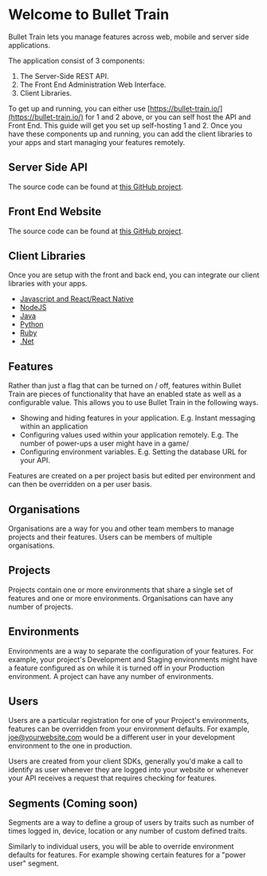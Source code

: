 # Welcome to Bullet Train

Bullet Train lets you manage features across web, mobile and server side applications.

The application consist of 3 components:

1. The Server-Side REST API.
2. The Front End Administration Web Interface.
3. Client Libraries.

To get up and running, you can either use [https://bullet-train.io/](https://bullet-train.io/) for 1 and 2 above, or you can self host the API and Front End. This guide will get you set up self-hosting 1 and 2. Once you have these components up and running, you can add the client libraries to your apps and start managing your features remotely. 

## Server Side API

The source code can be found at [this GitHub project](https://github.com/SolidStateGroup/Bullet-Train-API). 

## Front End Website

The source code can be found at [this GitHub project](https://github.com/SolidStateGroup/Bullet-Train-Frontend). 

## Client Libraries

Once you are setup with the front and back end, you can integrate our client libraries with your apps. 

* [Javascript and React/React Native](/clients/javascript.md) 
* [NodeJS](/clients/node.md) 
* [Java](/clients/java.md) 
* [Python](/clients/python.md) 
* [Ruby](/clients/ruby.md) 
* [.Net](/clients/dotnet.md) 

## Features

Rather than just a flag that can be turned on / off, features within Bullet Train are pieces of functionality that have an enabled state as well as a configurable value. This allows you to use Bullet Train in the following ways.

- Showing and hiding features in your application. E.g. Instant messaging within an application
- Configuring values used within your application remotely. E.g. The number of power-ups a user might have in a game/
- Configuring environment variables. E.g. Setting the database URL for your API.

Features are created on a per project basis but edited per environment and can then be overridden on a per user basis. 

## Organisations

Organisations are a way for you and other team members to manage projects and their features. Users can be members of multiple organisations.

## Projects

Projects contain one or more environments that share a single set of features and one or more environments. Organisations can have any number of projects.

## Environments

Environments are a way to separate the configuration of your features. For example, your project's Development and Staging environments might have a feature configured as on while it is turned off in your Production environment. A project can have any number of environments. 

## Users

Users are a particular registration for one of your Project's environments, features can be overridden from your environment defaults. For example, joe@yourwebsite.com would be a different user in your development environment to the one in production.
 
Users are created from your client SDKs, generally you'd make a call to identify as user whenever they are logged into your website or whenever your API receives a request that requires checking for features.    

## Segments (**Coming soon**)

Segments are a way to define a group of users by traits such as number of times logged in, device, location or any number of custom defined traits.
 
 Similarly to individual users, you will be able to override environment defaults for features. For example showing certain features for a "power user" segment.
